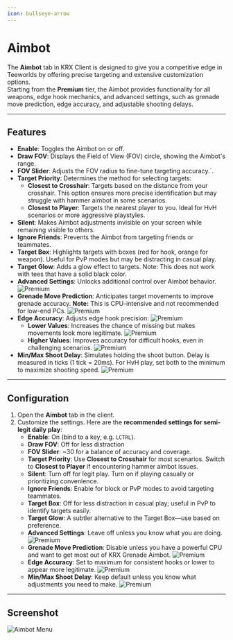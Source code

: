 ```yaml
---
icon: bullseye-arrow
---
```


# Aimbot

The **Aimbot** tab in KRX Client is designed to give you a competitive edge in Teeworlds by offering precise targeting and extensive customization options.   
Starting from the **Premium** tier, the Aimbot provides functionality for all weapons, edge hook mechanics, and advanced settings, such as grenade move prediction, edge accuracy, and adjustable shooting delays.

---

## **Features**

- **Enable**: Toggles the Aimbot on or off.
- **Draw FOV**: Displays the Field of View (FOV) circle, showing the Aimbot's range.
- **FOV Slider**: Adjusts the FOV radius to fine-tune targeting accuracy.`.
- **Target Priority**: Determines the method for selecting targets:
  - **Closest to Crosshair**: Targets based on the distance from your crosshair. This option ensures more precise identification but may struggle with hammer aimbot in some scenarios.
  - **Closest to Player**: Targets the nearest player to you. Ideal for HvH scenarios or more aggressive playstyles.
- **Silent**: Makes Aimbot adjustments invisible on your screen while remaining visible to others.
- **Ignore Friends**: Prevents the Aimbot from targeting friends or teammates.
- **Target Box**: Highlights targets with boxes (red for hook, orange for weapon). Useful for PvP modes but may be distracting in casual play.
- **Target Glow**: Adds a glow effect to targets. Note: This does not work with tees that have a solid black color.
- **Advanced Settings**: Unlocks additional control over Aimbot behavior. ![Premium](https://img.shields.io/badge/Premium-%23ffba00?style=flat-square)
- **Grenade Move Prediction**: Anticipates target movements to improve grenade accuracy. **Note:** This is CPU-intensive and not recommended for low-end PCs. ![Premium](https://img.shields.io/badge/Premium-%23ffba00?style=flat-square)
- **Edge Accuracy**: Adjusts edge hook precision: ![Premium](https://img.shields.io/badge/Premium-%23ffba00?style=flat-square)
  - **Lower Values**: Increases the chance of missing but makes movements look more legitimate. ![Premium](https://img.shields.io/badge/Premium-%23ffba00?style=flat-square)
  - **Higher Values**: Improves accuracy for difficult hooks, even in challenging scenarios. ![Premium](https://img.shields.io/badge/Premium-%23ffba00?style=flat-square)
- **Min/Max Shoot Delay**: Simulates holding the shoot button. Delay is measured in ticks (1 tick = 20ms). For HvH play, set both to the minimum to maximize shooting speed. ![Premium](https://img.shields.io/badge/Premium-%23ffba00?style=flat-square)

---

## **Configuration**

1. Open the **Aimbot** tab in the client.
2. Customize the settings. Here are the **recommended settings for semi-legit daily play**:
   - **Enable**: On (bind to a key, e.g. `LCTRL`).
   - **Draw FOV**: Off for less distraction
   - **FOV Slider**: ~30 for a balance of accuracy and coverage.
   - **Target Priority**: Use **Closest to Crosshair** for most scenarios. Switch to **Closest to Player** if encountering hammer aimbot issues.
   - **Silent**: Turn off for legit play. Turn on if playing casually or prioritizing convenience.
   - **Ignore Friends**: Enable for block or PvP modes to avoid targeting teammates.
   - **Target Box**: Off for less distraction in casual play; useful in PvP to identify targets easily.
   - **Target Glow**: A subtler alternative to the Target Box—use based on preference.
   - **Advanced Settings**: Leave off unless you know what you are doing. ![Premium](https://img.shields.io/badge/Premium-%23ffba00?style=flat-square)
   - **Grenade Move Prediction**: Disable unless you have a powerful CPU and want to get most out of KRX Grenade Aimbot. ![Premium](https://img.shields.io/badge/Premium-%23ffba00?style=flat-square)
   - **Edge Accuracy**: Set to maximum for consistent hooks or lower to appear more legitimate. ![Premium](https://img.shields.io/badge/Premium-%23ffba00?style=flat-square)
   - **Min/Max Shoot Delay**: Keep default unless you know what adjustments you need to make. ![Premium](https://img.shields.io/badge/Premium-%23ffba00?style=flat-square)

---

## **Screenshot**
![Aimbot Menu](https://raw.githubusercontent.com/Krixx1337/krxclient-docs/refs/heads/main/images/aimbot-menu.png)
